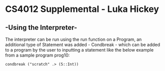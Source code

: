 # CS4012 Supplemental - Luka Hickey

## -Using the Interpreter-
The interpreter can be run using the run function on a Program, an additional type of Statement was added - Condbreak - which can be added to a program by the user to inputting a statement like the below example from a sample program prog10:

`condbreak ("scratch" .> (5::Int))`
